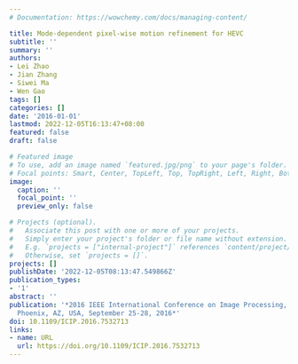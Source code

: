 ```yaml
---
# Documentation: https://wowchemy.com/docs/managing-content/

title: Mode-dependent pixel-wise motion refinement for HEVC
subtitle: ''
summary: ''
authors:
- Lei Zhao
- Jian Zhang
- Siwei Ma
- Wen Gao
tags: []
categories: []
date: '2016-01-01'
lastmod: 2022-12-05T16:13:47+08:00
featured: false
draft: false

# Featured image
# To use, add an image named `featured.jpg/png` to your page's folder.
# Focal points: Smart, Center, TopLeft, Top, TopRight, Left, Right, BottomLeft, Bottom, BottomRight.
image:
  caption: ''
  focal_point: ''
  preview_only: false

# Projects (optional).
#   Associate this post with one or more of your projects.
#   Simply enter your project's folder or file name without extension.
#   E.g. `projects = ["internal-project"]` references `content/project/deep-learning/index.md`.
#   Otherwise, set `projects = []`.
projects: []
publishDate: '2022-12-05T08:13:47.549866Z'
publication_types:
- '1'
abstract: ''
publication: '*2016 IEEE International Conference on Image Processing, ICIP 2016,
  Phoenix, AZ, USA, September 25-28, 2016*'
doi: 10.1109/ICIP.2016.7532713
links:
- name: URL
  url: https://doi.org/10.1109/ICIP.2016.7532713
---
```

